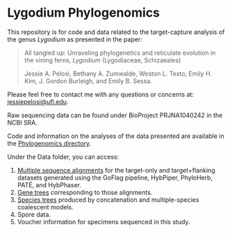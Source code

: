 # Lygodium Phylogenomics 

This repository is for code and data related to the target-capture analysis of the genus <i>Lygodium</i> as presented in the paper: 

>All tangled up: Unraveling phylogenetics and reticulate evolution in the vining ferns, <i>Lygodium</i> (Lygodiaceae, Schizaeales)
>
>Jessie A. Pelosi, Bethany A. Zumwalde, Weston L. Testo, Emily H. Kim, J. Gordon Burleigh, and Emily B. Sessa. 

Please feel free to contact me with any questions or concerns at: jessiepelosi@ufl.edu. 

Raw sequencing data can be found under BioProject PRJNA1040242 in the NCBI SRA. 

Code and information on the analyses of the data presented are available in the [Phylogenomics directory](https://github.com/jessiepelosi/LygoPhylo/tree/main/Phylogenomics). 

Under the Data folder, you can access: 
1. [Multiple sequence alignments](https://github.com/jessiepelosi/LygoPhylo/tree/main/Data/MultipleSequenceAligns) for the target-only and target+flanking datasets generated using the GoFlag pipeline, HybPiper, PhyloHerb, PATÉ, and HybPhaser. 
2. [Gene trees](https://github.com/jessiepelosi/LygoPhylo/tree/main/Data/trees/gene_trees) corresponding to those alignments.
3. [Species trees](https://github.com/jessiepelosi/LygoPhylo/tree/main/Data/trees/species_trees) produced by concatenation and multiple-species coalescent models.
4. Spore data. 
5. Voucher information for specimens sequenced in this study. 
